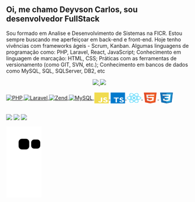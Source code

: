## Oi, me chamo Deyvson Carlos, sou desenvolvedor FullStack 

Sou formado em Analise e Desenvolvimento de Sistemas na FICR. Estou sempre buscando me aperfeiçoar em back-end e front-end.
Hoje tenho vivências com frameworks ágeis - Scrum, Kanban.
Algumas linguagens de programação como: PHP, Laravel, React, JavaScript;
Conhecimento em linguagem de marcação: HTML, CSS;
Práticas com as ferramentas de versionamento (como GIT, SVN, etc.);
Conhecimento em bancos de dados como MySQL, SQL, SQLServer, DB2, etc

<div align="center">
  <a href="https://github.com/deyvson-carlos">
  <img height="40%" src="https://github-readme-stats.vercel.app/api?username=deyvson-carlos&show_icons=true&theme=dracula"/>
  <img height="60%" src="https://github-readme-stats.vercel.app/api/top-langs/?username=deyvson-carlos&layout=compact&theme=dracula"/>
</div>
  
<div style="display: inline_block"><br>
  <img align="center" alt="PHP" height="40" width="50" src="https://cdn.jsdelivr.net/gh/devicons/devicon/icons/php/php-original.svg" />
  <img align="center" alt="Laravel" height="30" width="40" src="https://cdn.jsdelivr.net/gh/devicons/devicon/icons/laravel/laravel-plain.svg" />
  <img align="center" alt="Zend" height="40" width="50" src="https://cdn.jsdelivr.net/gh/devicons/devicon/icons/zend/zend-plain.svg" />
  <img align="center" alt="MySQL" height="50" width="60" src="https://cdn.jsdelivr.net/gh/devicons/devicon/icons/mysql/mysql-original-wordmark.svg" />
  <img align="center" alt="Js" height="30" width="40" src="https://raw.githubusercontent.com/devicons/devicon/master/icons/javascript/javascript-plain.svg">
  <img align="center" alt="Ts" height="30" width="40" src="https://raw.githubusercontent.com/devicons/devicon/master/icons/typescript/typescript-plain.svg">
  <img align="center" alt="React" height="30" width="40" src="https://raw.githubusercontent.com/devicons/devicon/master/icons/react/react-original.svg">
  <img align="center" alt="HTML" height="30" width="40" src="https://raw.githubusercontent.com/devicons/devicon/master/icons/html5/html5-original.svg">
  <img align="center" alt="CSS" height="30" width="40" src="https://raw.githubusercontent.com/devicons/devicon/master/icons/css3/css3-original.svg">
</div>
  
  ##
 
<div> 
  <a href="https://instagram.com/dk_dayvson_" target="_blank"><img src="https://img.shields.io/badge/-Instagram-%23E4405F?style=for-the-badge&logo=instagram&logoColor=white" target="_blank"></a>
  <a href="https://www.linkedin.com/in/deyvson-carlos/" target="_blank"><img src="https://img.shields.io/badge/-LinkedIn-%230077B5?style=for-the-badge&logo=linkedin&logoColor=white" target="_blank"></a> 
  <a href = "mailto:deyvsoncarlos92@gmail.com"><img src="https://img.shields.io/badge/-Gmail-%23333?style=for-the-badge&logo=gmail&logoColor=white" target="_blank"></a>
 
  ![Snake animation](https://github.com/rafaballerini/rafaballerini/blob/output/github-contribution-grid-snake.svg)
 
</div>
